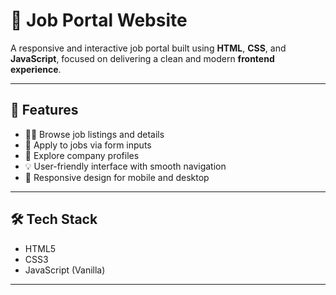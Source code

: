 # 💼 Job Portal Website

A responsive and interactive job portal built using **HTML**, **CSS**, and **JavaScript**, focused on delivering a clean and modern **frontend experience**.

---

## 🚀 Features

- 🧑‍💼 Browse job listings and details  
- 📄 Apply to jobs via form inputs  
- 🏢 Explore company profiles  
- 💡 User-friendly interface with smooth navigation  
- 📱 Responsive design for mobile and desktop

---

## 🛠️ Tech Stack

- HTML5  
- CSS3  
- JavaScript (Vanilla)

---
